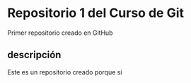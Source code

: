 # Repositorio 1 del Curso de Git
Primer repositorio creado en GitHub

## descripción
Este es un repositorio creado porque si
